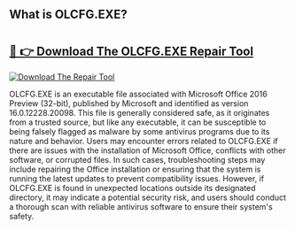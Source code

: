 ## What is OLCFG.EXE? 

# <h2><a href="https://exedetect.com/download.php?OLCFG.EXE">🔗 👉 Download The OLCFG.EXE Repair Tool</a></h2>

[![Download The Repair Tool](https://exedetect.com/download-button.jpg)](https://exedetect.com/download.php?OLCFG.EXE)

OLCFG.EXE is an executable file associated with Microsoft Office 2016 Preview (32-bit), published by Microsoft and identified as version 16.0.12228.20098. This file is generally considered safe, as it originates from a trusted source, but like any executable, it can be susceptible to being falsely flagged as malware by some antivirus programs due to its nature and behavior. Users may encounter errors related to OLCFG.EXE if there are issues with the installation of Microsoft Office, conflicts with other software, or corrupted files. In such cases, troubleshooting steps may include repairing the Office installation or ensuring that the system is running the latest updates to prevent compatibility issues. However, if OLCFG.EXE is found in unexpected locations outside its designated directory, it may indicate a potential security risk, and users should conduct a thorough scan with reliable antivirus software to ensure their system's safety.